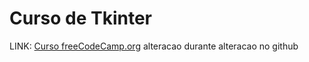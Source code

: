 # Curso de Tkinter
LINK: [Curso freeCodeCamp.org](https://www.youtube.com/watch?v=YXPyB4XeYLA)
alteracao durante alteracao no github


